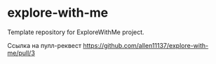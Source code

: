 # explore-with-me
Template repository for ExploreWithMe project.

Ссылка на пулл-реквест https://github.com/allen11137/explore-with-me/pull/3